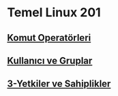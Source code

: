 # Temel Linux 201
## [Komut Operatörleri](https://github.com/musauyumaz/BashScripting/blob/main/Temel%20Linux%20201/1-Komut%20Operat%C3%B6rleri/ReadMe.md)
## [Kullanıcı ve Gruplar](https://github.com/musauyumaz/BashScripting/blob/main/Temel%20Linux%20201/2-Kullan%C4%B1c%C4%B1%20ve%20Gruplar/ReadMe.md)
## [3-Yetkiler ve Sahiplikler](https://github.com/musauyumaz/BashScripting/blob/main/Temel%20Linux%20201/3-Yetkiler%20ve%20Sahiplikler/ReadMe.md)
